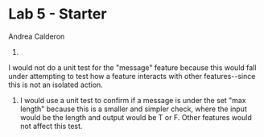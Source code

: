 # Lab 5 - Starter
Andrea Calderon

1.
I would not do a unit test for the "message" feature because this would fall under attempting to test how a feature interacts with other features--since this is not an isolated action. 

1. I would use a unit test to confirm if a message is under the set "max length" because this is a smaller and simpler check, where the input would be the length and output would be T or F. Other features would not affect this test. 